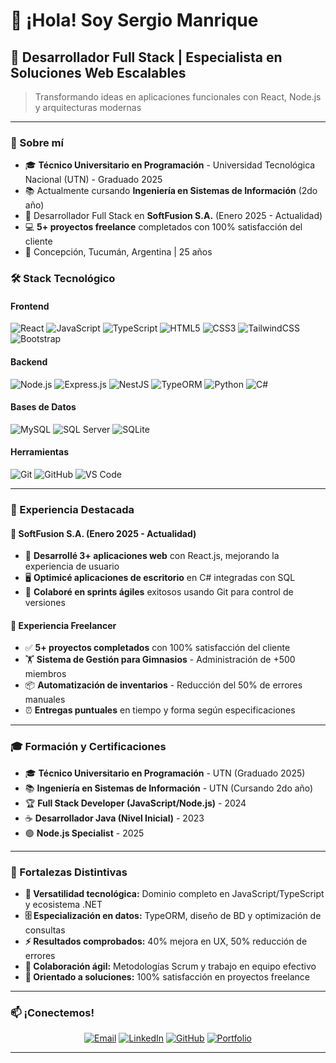 # 👋 ¡Hola! Soy Sergio Manrique

## 🚀 Desarrollador Full Stack | Especialista en Soluciones Web Escalables

> Transformando ideas en aplicaciones funcionales con React, Node.js y arquitecturas modernas

---

### 💫 Sobre mí

- 🎓 **Técnico Universitario en Programación** - Universidad Tecnológica Nacional (UTN) - Graduado 2025
- 📚 Actualmente cursando **Ingeniería en Sistemas de Información** (2do año)
- 💼 Desarrollador Full Stack en **SoftFusion S.A.** (Enero 2025 - Actualidad)
- 💻 **5+ proyectos freelance** completados con 100% satisfacción del cliente
- 📍 Concepción, Tucumán, Argentina | 25 años

### 🛠️ Stack Tecnológico

#### Frontend
![React](https://img.shields.io/badge/React-20232A?style=for-the-badge&logo=react&logoColor=61DAFB)
![JavaScript](https://img.shields.io/badge/JavaScript-F7DF1E?style=for-the-badge&logo=javascript&logoColor=black)
![TypeScript](https://img.shields.io/badge/TypeScript-007ACC?style=for-the-badge&logo=typescript&logoColor=white)
![HTML5](https://img.shields.io/badge/HTML5-E34F26?style=for-the-badge&logo=html5&logoColor=white)
![CSS3](https://img.shields.io/badge/CSS3-1572B6?style=for-the-badge&logo=css3&logoColor=white)
![TailwindCSS](https://img.shields.io/badge/Tailwind_CSS-38B2AC?style=for-the-badge&logo=tailwind-css&logoColor=white)
![Bootstrap](https://img.shields.io/badge/Bootstrap-563D7C?style=for-the-badge&logo=bootstrap&logoColor=white)

#### Backend
![Node.js](https://img.shields.io/badge/Node.js-43853D?style=for-the-badge&logo=node.js&logoColor=white)
![Express.js](https://img.shields.io/badge/Express.js-404D59?style=for-the-badge)
![NestJS](https://img.shields.io/badge/nestjs-%23E0234E.svg?style=for-the-badge&logo=nestjs&logoColor=white)
![TypeORM](https://img.shields.io/badge/TypeORM-FF6B35?style=for-the-badge&logo=typeorm&logoColor=white)
![Python](https://img.shields.io/badge/Python-3776AB?style=for-the-badge&logo=python&logoColor=white)
![C#](https://img.shields.io/badge/C%23-239120?style=for-the-badge&logo=c-sharp&logoColor=white)

#### Bases de Datos
![MySQL](https://img.shields.io/badge/MySQL-00000F?style=for-the-badge&logo=mysql&logoColor=white)
![SQL Server](https://img.shields.io/badge/Microsoft_SQL_Server-CC2927?style=for-the-badge&logo=microsoft-sql-server&logoColor=white)
![SQLite](https://img.shields.io/badge/SQLite-07405E?style=for-the-badge&logo=sqlite&logoColor=white)

#### Herramientas
![Git](https://img.shields.io/badge/Git-E34F26?style=for-the-badge&logo=git&logoColor=white)
![GitHub](https://img.shields.io/badge/GitHub-100000?style=for-the-badge&logo=github&logoColor=white)
![VS Code](https://img.shields.io/badge/Visual_Studio_Code-0078D4?style=for-the-badge&logo=visual%20studio%20code&logoColor=white)

---

### 🎯 Experiencia Destacada

#### 💼 SoftFusion S.A. (Enero 2025 - Actualidad)
- 🚀 **Desarrollé 3+ aplicaciones web** con React.js, mejorando la experiencia de usuario
- 🖥️ **Optimicé aplicaciones de escritorio** en C# integradas con SQL 
- 👥 **Colaboré en sprints ágiles** exitosos usando Git para control de versiones

#### 🌟 Experiencia Freelancer
- ✅ **5+ proyectos completados** con 100% satisfacción del cliente
- 🏋️ **Sistema de Gestión para Gimnasios** - Administración de +500 miembros
- 📦 **Automatización de inventarios** - Reducción del 50% de errores manuales
- ⏰ **Entregas puntuales** en tiempo y forma según especificaciones

---

### 🎓 Formación y Certificaciones

- 🎓 **Técnico Universitario en Programación** - UTN (Graduado 2025)
- 📚 **Ingeniería en Sistemas de Información** - UTN (Cursando 2do año)
- 🏆 **Full Stack Developer (JavaScript/Node.js)** - 2024
- ☕ **Desarrollador Java (Nivel Inicial)** - 2023
- 🟢 **Node.js Specialist** - 2025

---

### 🌟 Fortalezas Distintivas

- **🔄 Versatilidad tecnológica:** Dominio completo en JavaScript/TypeScript y ecosistema .NET
- **🗄️ Especialización en datos:** TypeORM, diseño de BD y optimización de consultas
- **⚡ Resultados comprobados:** 40% mejora en UX, 50% reducción de errores
- **👥 Colaboración ágil:** Metodologías Scrum y trabajo en equipo efectivo
- **🎯 Orientado a soluciones:** 100% satisfacción en proyectos freelance

---

### 📫 ¡Conectemos!

<div align="center">

[![Email](https://img.shields.io/badge/Email-D14836?style=for-the-badge&logo=gmail&logoColor=white)](mailto:sergiomanrique@live.com)
[![LinkedIn](https://img.shields.io/badge/LinkedIn-0077B5?style=for-the-badge&logo=linkedin&logoColor=white)](https://www.linkedin.com/in/sergiomanrique10/)
[![GitHub](https://img.shields.io/badge/GitHub-100000?style=for-the-badge&logo=github&logoColor=white)](https://github.com/sergiomanrique10)
[![Portfolio](https://img.shields.io/badge/Portfolio-FF5722?style=for-the-badge&logo=firefox&logoColor=white)](https://sergiomanrique-presentacionpersonal.netlify.app/)

</div>

---

